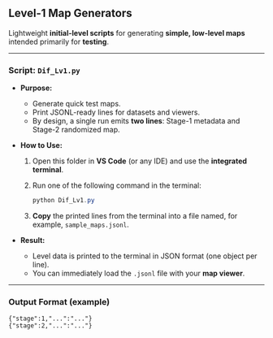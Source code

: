 ## Level-1 Map Generators  

Lightweight **initial-level scripts** for generating **simple, low-level maps** intended primarily for **testing**.

---

### **Script: `Dif_Lv1.py`**  

- **Purpose:**  
  - Generate quick test maps.  
  - Print JSONL-ready lines for datasets and viewers.  
  - By design, a single run emits **two lines**: Stage-1 metadata and Stage-2 randomized map.

- **How to Use:**  
  1. Open this folder in **VS Code** (or any IDE) and use the **integrated terminal**.  
  2. Run one of the following command in the terminal:  
  
     ```powershell
     python Dif_Lv1.py
     ```

     

  3. **Copy** the printed lines from the terminal into a file named, for example, `sample_maps.jsonl`.  

- **Result:**  
  - Level data is printed to the terminal in JSON format (one object per line).  
  - You can immediately load the `.jsonl` file with your **map viewer**.

---

### **Output Format (example)**  

```text
{"stage":1,"...":"..."}
{"stage":2,"...":"..."}


